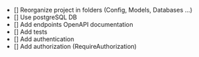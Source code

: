 - [] Reorganize project in folders (Config, Models, Databases ...)
- [] Use postgreSQL DB
- [] Add endpoints OpenAPI documentation
- [] Add tests
- [] Add authentication 
- [] Add authorization (RequireAuthorization)